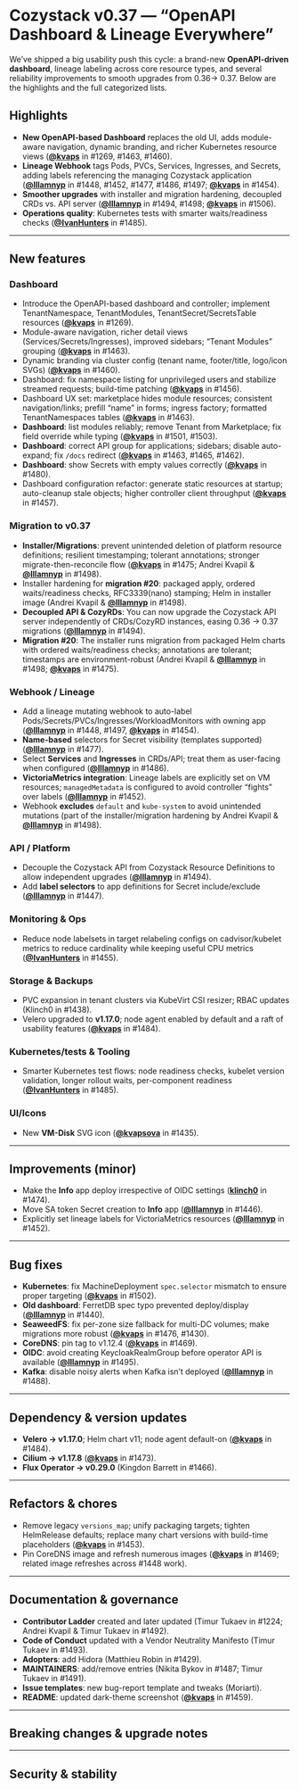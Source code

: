 # Cozystack v0.37 — “OpenAPI Dashboard & Lineage Everywhere”

We’ve shipped a big usability push this cycle: a brand-new **OpenAPI-driven dashboard**, lineage labeling across core resource types, and several reliability improvements to smooth upgrades from 0.36→ 0.37. Below are the highlights and the full categorized lists.

## Highlights

* **New OpenAPI-based Dashboard** replaces the old UI, adds module-aware navigation, dynamic branding, and richer Kubernetes resource views ([**@kvaps**](https://github.com/kvaps) in #1269, #1463, #1460).
* **Lineage Webhook** tags Pods, PVCs, Services, Ingresses, and Secrets, adding labels referencing the managing Cozystack application ([**@lllamnyp**](https://github.com/lllamnyp) in #1448, #1452, #1477, #1486, #1497; [**@kvaps**](https://github.com/kvaps) in #1454).
* **Smoother upgrades** with installer and migration hardening, decoupled CRDs vs. API server ([**@lllamnyp**](https://github.com/lllamnyp) in #1494, #1498; [**@kvaps**](https://github.com/kvaps) in #1506).
* **Operations quality**: Kubernetes tests with smarter waits/readiness checks ([**@IvanHunters**](https://github.com/IvanHunters) in #1485).

---

## New features

### Dashboard

* Introduce the OpenAPI-based dashboard and controller; implement TenantNamespace, TenantModules, TenantSecret/SecretsTable resources ([**@kvaps**](https://github.com/kvaps) in #1269).
* Module-aware navigation, richer detail views (Services/Secrets/Ingresses), improved sidebars; “Tenant Modules” grouping ([**@kvaps**](https://github.com/kvaps) in #1463).
* Dynamic branding via cluster config (tenant name, footer/title, logo/icon SVGs) ([**@kvaps**](https://github.com/kvaps) in #1460).
* Dashboard: fix namespace listing for unprivileged users and stabilize streamed requests; build-time patching ([**@kvaps**](https://github.com/kvaps) in #1456).
* Dashboard UX set: marketplace hides module resources; consistent navigation/links; prefill “name” in forms; ingress factory; formatted TenantNamespaces tables ([**@kvaps**](https://github.com/kvaps) in #1463).
* **Dashboard**: list modules reliably; remove Tenant from Marketplace; fix field override while typing ([**@kvaps**](https://github.com/kvaps) in #1501, #1503).
* **Dashboard**: correct API group for applications; sidebars; disable auto-expand; fix `/docs` redirect ([**@kvaps**](https://github.com/kvaps) in #1463, #1465, #1462).
* **Dashboard**: show Secrets with empty values correctly ([**@kvaps**](https://github.com/kvaps) in #1480).
* Dashboard configuration refactor: generate static resources at startup; auto-cleanup stale objects; higher controller client throughput ([**@kvaps**](https://github.com/kvaps) in #1457).

### Migration to v0.37
* **Installer/Migrations**: prevent unintended deletion of platform resource definitions; resilient timestamping; tolerant annotations; stronger migrate-then-reconcile flow ([**@kvaps**](https://github.com/kvaps) in #1475; Andrei Kvapil & [**@lllamnyp**](https://github.com/lllamnyp) in #1498).
* Installer hardening for **migration #20**: packaged apply, ordered waits/readiness checks, RFC3339(nano) stamping; Helm in installer image (Andrei Kvapil & [**@lllamnyp**](https://github.com/lllamnyp) in #1498).
* **Decoupled API & CozyRDs**: You can now upgrade the Cozystack API server independently of CRDs/CozyRD instances, easing 0.36 → 0.37 migrations ([**@lllamnyp**](https://github.com/lllamnyp) in #1494).
* **Migration #20**: The installer runs migration from packaged Helm charts with ordered waits/readiness checks; annotations are tolerant; timestamps are environment-robust (Andrei Kvapil & [**@lllamnyp**](https://github.com/lllamnyp) in #1498; [**@kvaps**](https://github.com/kvaps) in #1475).

### Webhook / Lineage

* Add a lineage mutating webhook to auto-label Pods/Secrets/PVCs/Ingresses/WorkloadMonitors with owning app ([**@lllamnyp**](https://github.com/lllamnyp) in #1448, #1497, [**@kvaps**](https://github.com/kvaps) in #1454).
* **Name-based** selectors for Secret visibility (templates supported) ([**@lllamnyp**](https://github.com/lllamnyp) in #1477).
* Select **Services** and **Ingresses** in CRDs/API; treat them as user-facing when configured ([**@lllamnyp**](https://github.com/lllamnyp) in #1486).
* **VictoriaMetrics integration**: Lineage labels are explicitly set on VM resources; `managedMetadata` is configured to avoid controller “fights” over labels ([**@lllamnyp**](https://github.com/lllamnyp) in #1452).
* Webhook **excludes** `default` and `kube-system` to avoid unintended mutations (part of the installer/migration hardening by Andrei Kvapil & [**@lllamnyp**](https://github.com/lllamnyp) in #1498).

### API / Platform

* Decouple the Cozystack API from Cozystack Resource Definitions to allow independent upgrades ([**@lllamnyp**](https://github.com/lllamnyp) in #1494).
* Add **label selectors** to app definitions for Secret include/exclude ([**@lllamnyp**](https://github.com/lllamnyp) in #1447).

### Monitoring & Ops

* Reduce node labelsets in target relabeling configs on cadvisor/kubelet metrics to reduce cardinality while keeping useful CPU metrics ([**@IvanHunters**](https://github.com/IvanHunters) in #1455).

### Storage & Backups

* PVC expansion in tenant clusters via KubeVirt CSI resizer; RBAC updates (Klinch0 in #1438).
* Velero upgraded to **v1.17.0**; node agent enabled by default and a raft of usability features ([**@kvaps**](https://github.com/kvaps) in #1484).

### Kubernetes/tests & Tooling

* Smarter Kubernetes test flows: node readiness checks, kubelet version validation, longer rollout waits, per-component readiness ([**@IvanHunters**](https://github.com/IvanHunters) in #1485).

### UI/Icons

* New **VM-Disk** SVG icon ([**@kvapsova**](https://github.com/kvapsova) in #1435).

---

## Improvements (minor)

* Make the **Info** app deploy irrespective of OIDC settings ([**klinch0**](https://github.com/klinch0) in #1474).
* Move SA token Secret creation to **Info** app ([**@lllamnyp**](https://github.com/lllamnyp) in #1446).
* Explicitly set lineage labels for VictoriaMetrics resources ([**@lllamnyp**](https://github.com/lllamnyp) in #1452).

---

## Bug fixes

* **Kubernetes**: fix MachineDeployment `spec.selector` mismatch to ensure proper targeting ([**@kvaps**](https://github.com/kvaps) in #1502).
* **Old dashboard**: FerretDB spec typo prevented deploy/display ([**@lllamnyp**](https://github.com/lllamnyp) in #1440).
* **SeaweedFS**: fix per-zone size fallback for multi-DC volumes; make migrations more robust ([**@kvaps**](https://github.com/kvaps) in #1476, #1430).
* **CoreDNS**: pin tag to v1.12.4 ([**@kvaps**](https://github.com/kvaps) in #1469).
* **OIDC**: avoid creating KeycloakRealmGroup before operator API is available ([**@lllamnyp**](https://github.com/lllamnyp) in #1495).
* **Kafka**: disable noisy alerts when Kafka isn’t deployed ([**@lllamnyp**](https://github.com/lllamnyp) in #1488).

---

## Dependency & version updates

* **Velero → v1.17.0**; Helm chart v11; node agent default-on ([**@kvaps**](https://github.com/kvaps) in #1484).
* **Cilium → v1.17.8** ([**@kvaps**](https://github.com/kvaps) in #1473).
* **Flux Operator → v0.29.0** (Kingdon Barrett in #1466).

---

## Refactors & chores

* Remove legacy `versions_map`; unify packaging targets; tighten HelmRelease defaults; replace many chart versions with build-time placeholders ([**@kvaps**](https://github.com/kvaps) in #1453).
* Pin CoreDNS image and refresh numerous images ([**@kvaps**](https://github.com/kvaps) in #1469; related image refreshes across #1448 work).

---

## Documentation & governance

* **Contributor Ladder** created and later updated (Timur Tukaev in #1224; Andrei Kvapil & Timur Tukaev in #1492).
* **Code of Conduct** updated with a Vendor Neutrality Manifesto (Timur Tukaev in #1493).
* **Adopters**: add Hidora (Matthieu Robin in #1429).
* **MAINTAINERS**: add/remove entries (Nikita Bykov in #1487; Timur Tukaev in #1491).
* **Issue templates**: new bug-report template and tweaks (Moriarti).
* **README**: updated dark-theme screenshot ([**@kvaps**](https://github.com/kvaps) in #1459).

---

## Breaking changes & upgrade notes


---

## Security & stability

